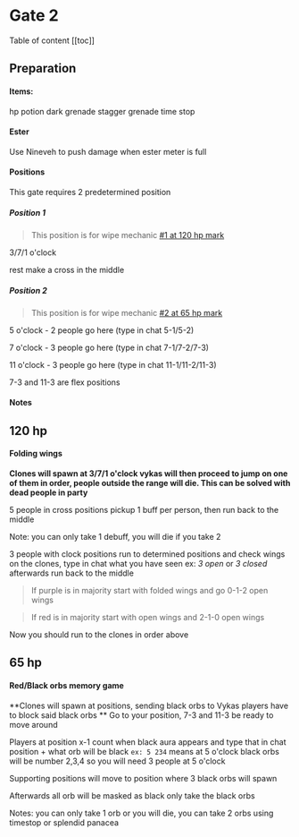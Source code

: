 # Gate 2

Table of content
[[toc]]

## Preparation

#### Items:

hp potion
dark grenade
stagger grenade
time stop

#### Ester

Use Nineveh to push damage when ester meter is full

#### Positions

This gate requires 2 predetermined position

##### Position 1

> This position is for wipe mechanic [#1 at 120 hp mark](#_120-hp)

3/7/1 o'clock

rest make a cross in the middle

##### Position 2

> This position is for wipe mechanic [#2 at 65 hp mark](#_65-hp)

5 o'clock - 2 people go here (type in chat 5-1/5-2)

7 o'clock - 3 people go here (type in chat 7-1/7-2/7-3)

11 o'clock - 3 people go here (type in chat 11-1/11-2/11-3)

7-3 and 11-3 are flex positions

#### Notes

## 120 hp

#### Folding wings

**Clones will spawn at 3/7/1 o'clock vykas will then proceed to jump on one of them in order, people outside the range will die. This can be solved with dead people in party**

5 people in cross positions pickup 1 buff per person, then run back to the middle

Note: you can only take 1 debuff, you will die if you take 2

3 people with clock positions run to determined positions and check wings on the clones, type in chat what you have seen ex: _3 open_ or _3 closed_ afterwards run back to the middle

> If purple is in majority start with folded wings and go 0-1-2 open wings

> If red is in majority start with open wings and 2-1-0 open wings

Now you should run to the clones in order above

## 65 hp

#### Red/Black orbs memory game

**Clones will spawn at positions, sending black orbs to Vykas players have to block said black orbs **
Go to your position, 7-3 and 11-3 be ready to move around

Players at position x-1 count when black aura appears and type that in chat position + what orb will be black `ex: 5 234` means at 5 o'clock black orbs will be number 2,3,4 so you will need 3 people at 5 o'clock

Supporting positions will move to position where 3 black orbs will spawn

Afterwards all orb will be masked as black only take the black orbs

Notes: you can only take 1 orb or you will die, you can take 2 orbs using timestop or splendid panacea
